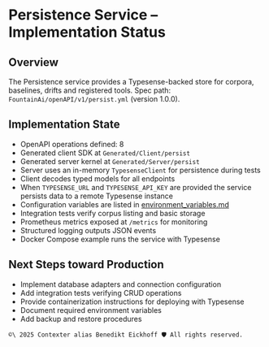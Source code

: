 # Persistence Service – Implementation Status

## Overview
The Persistence service provides a Typesense-backed store for corpora, baselines, drifts and registered tools.
Spec path: `FountainAi/openAPI/v1/persist.yml` (version 1.0.0).

## Implementation State
- OpenAPI operations defined: 8
- Generated client SDK at `Generated/Client/persist`
- Generated server kernel at `Generated/Server/persist`
- Server uses an in-memory ``TypesenseClient`` for persistence during tests
- Client decodes typed models for all endpoints
- When `TYPESENSE_URL` and `TYPESENSE_API_KEY` are provided the service persists data to a remote Typesense instance
- Configuration variables are listed in [environment_variables.md](../../../../../docs/environment_variables.md)
- Integration tests verify corpus listing and basic storage
- Prometheus metrics exposed at `/metrics` for monitoring
- Structured logging outputs JSON events
- Docker Compose example runs the service with Typesense

## Next Steps toward Production
- Implement database adapters and connection configuration
- Add integration tests verifying CRUD operations
- Provide containerization instructions for deploying with Typesense
- Document required environment variables
- Add backup and restore procedures

```` text
©\ 2025 Contexter alias Benedikt Eickhoff 🛡️ All rights reserved.
````
